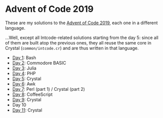 # Advent of Code 2019

These are my solutions to the [Advent of Code 2019][2019], each one in a
different language.

…Well, except all Intcode-related solutions starting from the day 5: since all
of them are built atop the previous ones, they all reuse the same core in
Crystal (`common/intcode.cr`) and are thus written in that language.

[2019]: https://adventofcode.com/2019

* [Day 1](./day01): Bash
* [Day 2](./day02): Commodore BASIC
* [Day 3](./day03): Julia
* [Day 4](./day04): PHP
* [Day 5](./day05): Crystal
* [Day 6](./day06): Awk
* [Day 7](./day07): Perl (part 1) / Crystal (part 2)
* [Day 8](./day08): CoffeeScript
* [Day 9](./day09): Crystal
* Day 10
* [Day 11](./day11): Crystal
